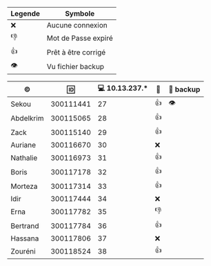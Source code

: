 
| Legende |  Symbole            |
|---------|---------------------|
| :x:     | Aucune connexion    |
| :-1:    | Mot de Passe expiré |
| :+1:    | Prêt à être corrigé |
| :eye:   | Vu fichier backup |


|:copyright:|:id:     |:computer: 10.13.237.*| :link: | :floppy_disk: backup |
|-----------|---------|----------------------|--------|----------------------|
|Sekou      |300111441|27|:+1:| :eye: | 
|Abdelkrim  |300115065|28|:+1:|
|Zack       |300115140|29|:+1:|
|Auriane    |300116670|30|:x:|
|Nathalie   |300116973|31|:+1:|
|Boris      |300117178|32|:+1:|
|Morteza    |300117314|33|:+1:|
|Idir       |300117444|34|:x: |
|Erna       |300117782|35|:-1:|
|Bertrand   |300117784|36|:+1:|
|Hassana    |300117806|37|:x: |
|Zouréni    |300118524|38|:+1:|
